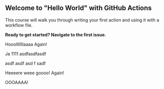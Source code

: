 ## Welcome to "Hello World" with GitHub Actions

This course will walk you through writing your first action and using it with a workflow file. 

**Ready to get started? Navigate to the first issue.**

Hooolllllllaaaa
Again!


Ja
1111
asdfasdfasdf
 
 
 asdf
 asdf
 asd f
 sadf
 
Heeeere weee goooo!
Again!




OOOAAAA!
